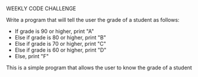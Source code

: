 WEEKLY CODE CHALLENGE

Write a program that will tell the user the grade of a student as follows:
- If grade is 90 or higher, print "A"
- Else if grade is 80 or higher, print "B"
- Else if grade is 70 or higher, print "C"
- Else if grade is 60 or higher, print "D"
- Else, print "F"

This is a simple program that allows the user to know the grade of a student
